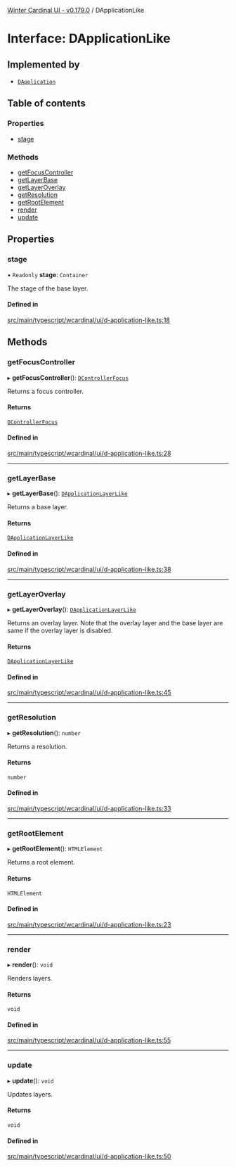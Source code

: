 [Winter Cardinal UI - v0.179.0](../index.md) / DApplicationLike

# Interface: DApplicationLike

## Implemented by

- [`DApplication`](../classes/DApplication.md)

## Table of contents

### Properties

- [stage](DApplicationLike.md#stage)

### Methods

- [getFocusController](DApplicationLike.md#getfocuscontroller)
- [getLayerBase](DApplicationLike.md#getlayerbase)
- [getLayerOverlay](DApplicationLike.md#getlayeroverlay)
- [getResolution](DApplicationLike.md#getresolution)
- [getRootElement](DApplicationLike.md#getrootelement)
- [render](DApplicationLike.md#render)
- [update](DApplicationLike.md#update)

## Properties

### stage

• `Readonly` **stage**: `Container`

The stage of the base layer.

#### Defined in

[src/main/typescript/wcardinal/ui/d-application-like.ts:18](https://github.com/winter-cardinal/winter-cardinal-ui/blob/v0.179.0/src/main/typescript/wcardinal/ui/d-application-like.ts#L18)

## Methods

### getFocusController

▸ **getFocusController**(): [`DControllerFocus`](DControllerFocus.md)

Returns a focus controller.

#### Returns

[`DControllerFocus`](DControllerFocus.md)

#### Defined in

[src/main/typescript/wcardinal/ui/d-application-like.ts:28](https://github.com/winter-cardinal/winter-cardinal-ui/blob/v0.179.0/src/main/typescript/wcardinal/ui/d-application-like.ts#L28)

___

### getLayerBase

▸ **getLayerBase**(): [`DApplicationLayerLike`](DApplicationLayerLike.md)

Returns a base layer.

#### Returns

[`DApplicationLayerLike`](DApplicationLayerLike.md)

#### Defined in

[src/main/typescript/wcardinal/ui/d-application-like.ts:38](https://github.com/winter-cardinal/winter-cardinal-ui/blob/v0.179.0/src/main/typescript/wcardinal/ui/d-application-like.ts#L38)

___

### getLayerOverlay

▸ **getLayerOverlay**(): [`DApplicationLayerLike`](DApplicationLayerLike.md)

Returns an overlay layer.
Note that the overlay layer and the base layer are same
if the overlay layer is disabled.

#### Returns

[`DApplicationLayerLike`](DApplicationLayerLike.md)

#### Defined in

[src/main/typescript/wcardinal/ui/d-application-like.ts:45](https://github.com/winter-cardinal/winter-cardinal-ui/blob/v0.179.0/src/main/typescript/wcardinal/ui/d-application-like.ts#L45)

___

### getResolution

▸ **getResolution**(): `number`

Returns a resolution.

#### Returns

`number`

#### Defined in

[src/main/typescript/wcardinal/ui/d-application-like.ts:33](https://github.com/winter-cardinal/winter-cardinal-ui/blob/v0.179.0/src/main/typescript/wcardinal/ui/d-application-like.ts#L33)

___

### getRootElement

▸ **getRootElement**(): `HTMLElement`

Returns a root element.

#### Returns

`HTMLElement`

#### Defined in

[src/main/typescript/wcardinal/ui/d-application-like.ts:23](https://github.com/winter-cardinal/winter-cardinal-ui/blob/v0.179.0/src/main/typescript/wcardinal/ui/d-application-like.ts#L23)

___

### render

▸ **render**(): `void`

Renders layers.

#### Returns

`void`

#### Defined in

[src/main/typescript/wcardinal/ui/d-application-like.ts:55](https://github.com/winter-cardinal/winter-cardinal-ui/blob/v0.179.0/src/main/typescript/wcardinal/ui/d-application-like.ts#L55)

___

### update

▸ **update**(): `void`

Updates layers.

#### Returns

`void`

#### Defined in

[src/main/typescript/wcardinal/ui/d-application-like.ts:50](https://github.com/winter-cardinal/winter-cardinal-ui/blob/v0.179.0/src/main/typescript/wcardinal/ui/d-application-like.ts#L50)
